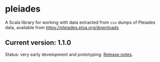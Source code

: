 # pleiades

A Scala library for working with data extracted from `csv` dumps of Pleiades data, available from <https://pleiades.stoa.org/downloads>

## Current version: 1.1.0

Status: very early development and prototyping. [Release notes](releases.md).
